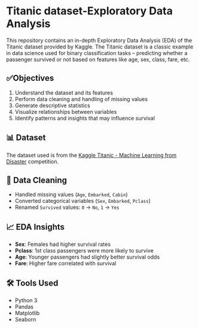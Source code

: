 # Titanic dataset-Exploratory Data Analysis
This repository contains an in-depth Exploratory Data Analysis (EDA) of the Titanic dataset provided by Kaggle. The Titanic dataset is a classic example in data science used for binary classification tasks – predicting whether a passenger survived or not based on features like age, sex, class, fare, etc.
## ✅Objectives
1. Understand the dataset and its features
2. Perform data cleaning and handling of missing values
3. Generate descriptive statistics
4. Visualize relationships between variables
5.  Identify patterns and insights that may influence survival
## 📊 Dataset
The dataset used is from the [Kaggle Titanic - Machine Learning from Disaster](https://www.kaggle.com/competitions/titanic) competition.
## 🧼 Data Cleaning

- Handled missing values (`Age`, `Embarked`, `Cabin`)
- Converted categorical variables (`Sex`, `Embarked`, `Pclass`)
- Renamed `Survived` values: `0` → `No`, `1` → `Yes`
## 📈 EDA Insights

- **Sex**: Females had higher survival rates
- **Pclass**: 1st class passengers were more likely to survive
- **Age**: Younger passengers had slightly better survival odds
- **Fare**: Higher fare correlated with survival
## 🛠 Tools Used

- Python 3
- Pandas
- Matplotlib
- Seaborn
